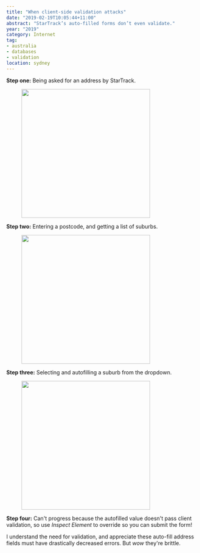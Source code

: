 ```yaml
---
title: "When client-side validation attacks"
date: "2019-02-19T10:05:44+11:00"
abstract: "StarTrack’s auto-filled forms don’t even validate."
year: "2019"
category: Internet
tag:
- australia
- databases
- validation
location: sydney
---
```

**Step one:** Being asked for an address by StarTrack.

<figure><p><img src="https://rubenerd.com/files/2019/screenie-startrack1@2x.png" alt="" style="width:338px;" /></p></figure>

**Step two:** Entering a postcode, and getting a list of suburbs.

<figure><p><img src="https://rubenerd.com/files/2019/screenie-startrack2@2x.png" alt="" style="width:338px;" /></p></figure>

**Step three:** Selecting and autofilling a suburb from the dropdown.

<figure><p><img src="https://rubenerd.com/files/2019/screenie-startrack3@2x.png" alt="" style="width:338px;" /></p></figure>

**Step four:** Can't progress because the autofilled value doesn't pass client validation, so use *Inspect Element* to override so you can submit the form!

I understand the need for validation, and appreciate these auto-fill address fields must have drastically decreased errors. But *wow* they're brittle.

